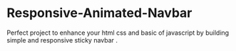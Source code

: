 # Responsive-Animated-Navbar
Perfect project to enhance your html css and basic of javascript by building simple and responsive sticky navbar .
